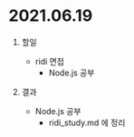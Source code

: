 # 2021.06.19

1. 할일
    - ridi 면접
        - Node.js 공부


2. 결과
    - Node.js 공부
        - ridi_study.md 에 정리